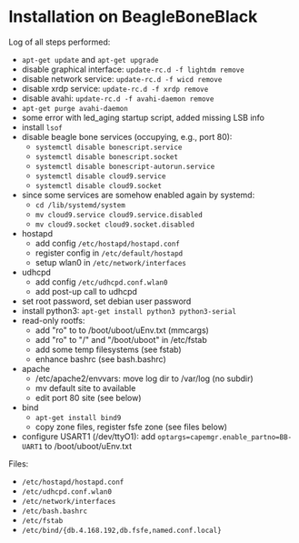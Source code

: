 
# Installation on BeagleBoneBlack

Log of all steps performed:
* `apt-get update` and `apt-get upgrade`
* disable graphical interface: `update-rc.d -f lightdm remove`
* disable network service: `update-rc.d -f wicd remove`
* disable xrdp service: `update-rc.d -f xrdp remove`
* disable avahi: `update-rc.d -f avahi-daemon remove`
* `apt-get purge avahi-daemon`
* some error with led_aging startup script, added missing LSB info
* install `lsof`
* disable beagle bone services (occupying, e.g., port 80):
	* `systemctl disable bonescript.service`
	* `systemctl disable bonescript.socket`
	* `systemctl disable bonescript-autorun.service`
	* `systemctl disable cloud9.service`
	* `systemctl disable cloud9.socket`
* since some services are somehow enabled again by systemd:
	* `cd /lib/systemd/system`
	* `mv cloud9.service cloud9.service.disabled`
	* `mv cloud9.socket cloud9.socket.disabled`
* hostapd
	* add config `/etc/hostapd/hostapd.conf`
	* register config in `/etc/default/hostapd`
	* setup wlan0 in `/etc/network/interfaces`
* udhcpd
	* add config `/etc/udhcpd.conf.wlan0`
	* add post-up call to udhcpd
* set root password, set debian user password
* install python3: `apt-get install python3 python3-serial`
* read-only rootfs:
	* add "ro" to to /boot/uboot/uEnv.txt (mmcargs)
	* add "ro" to "/" and "/boot/uboot" in /etc/fstab
	* add some temp filesystems (see fstab)
	* enhance bashrc (see bash.bashrc)
* apache
	* /etc/apache2/envvars: move log dir to /var/log (no subdir)
	* mv default site to available
	* edit port 80 site (see below)
* bind
	* `apt-get install bind9`
	* copy zone files, register fsfe zone (see files below)
* configure USART1 (/dev/ttyO1): add `optargs=capemgr.enable_partno=BB-UART1` to /boot/uboot/uEnv.txt

Files:
* `/etc/hostapd/hostapd.conf`
* `/etc/udhcpd.conf.wlan0`
* `/etc/network/interfaces`
* `/etc/bash.bashrc`
* `/etc/fstab`
* `/etc/bind/{db.4.168.192,db.fsfe,named.conf.local}`
